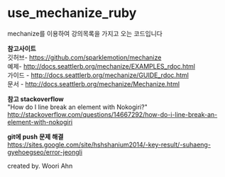 # use_mechanize_ruby
mechanize를 이용하여 강의목록을 가지고 오는 코드입니다

<b>참고사이트</b><br />
깃허브- https://github.com/sparklemotion/mechanize<br />
예제- http://docs.seattlerb.org/mechanize/EXAMPLES_rdoc.html<br />
가이드 - http://docs.seattlerb.org/mechanize/GUIDE_rdoc.html<br />
문서 - http://docs.seattlerb.org/mechanize/Mechanize.html<br />

<b>참고 stackoverflow</b><br />
"How do I line break an element with Nokogiri?"<br />
http://stackoverflow.com/questions/14667292/how-do-i-line-break-an-element-with-nokogiri<br />

<b>git에 push 문제 해결</b><br />
https://sites.google.com/site/hshshanium2014/-key-result/-suhaeng-gyehoegseo/error-jeongli<br />

created by. Woori Ahn
